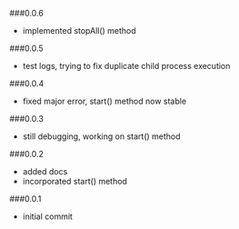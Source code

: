 ###0.0.6
*	implemented stopAll() method

###0.0.5
*	test logs, trying to fix duplicate child process execution

###0.0.4
*	fixed major error, start() method now stable

###0.0.3
*	still debugging, working on start() method

###0.0.2
*	added docs
*	incorporated start() method

###0.0.1
*	initial commit